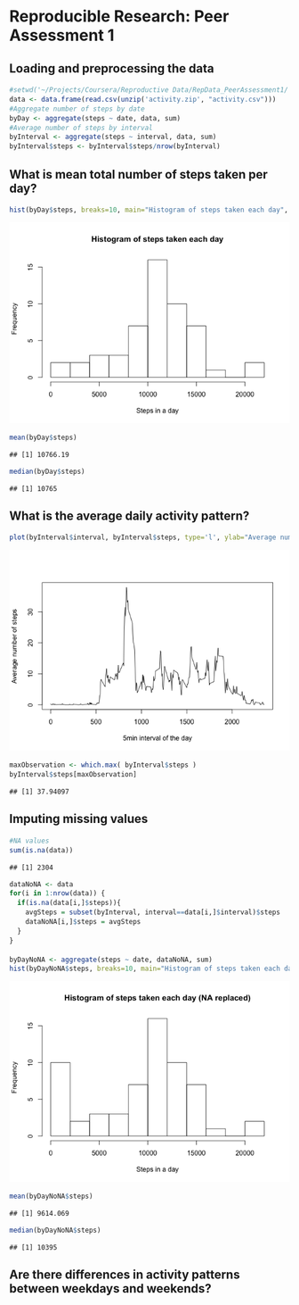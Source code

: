 # Reproducible Research: Peer Assessment 1


## Loading and preprocessing the data

```r
#setwd('~/Projects/Coursera/Reproductive Data/RepData_PeerAssessment1/')
data <- data.frame(read.csv(unzip('activity.zip', "activity.csv")))
#Aggregate number of steps by date
byDay <- aggregate(steps ~ date, data, sum)
#Average number of steps by interval
byInterval <- aggregate(steps ~ interval, data, sum)
byInterval$steps <- byInterval$steps/nrow(byInterval)
```


## What is mean total number of steps taken per day?

```r
hist(byDay$steps, breaks=10, main="Histogram of steps taken each day", xlab="Steps in a day")
```

![](PA1_template_files/figure-html/unnamed-chunk-2-1.png) 

```r
mean(byDay$steps)
```

```
## [1] 10766.19
```

```r
median(byDay$steps)
```

```
## [1] 10765
```

## What is the average daily activity pattern?

```r
plot(byInterval$interval, byInterval$steps, type='l', ylab="Average number of steps", xlab="5min interval of the day")
```

![](PA1_template_files/figure-html/unnamed-chunk-3-1.png) 

```r
maxObservation <- which.max( byInterval$steps )
byInterval$steps[maxObservation]
```

```
## [1] 37.94097
```


## Imputing missing values

```r
#NA values
sum(is.na(data))
```

```
## [1] 2304
```

```r
dataNoNA <- data
for(i in 1:nrow(data)) {
  if(is.na(data[i,]$steps)){
    avgSteps = subset(byInterval, interval==data[i,]$interval)$steps
    dataNoNA[i,]$steps = avgSteps
  }
} 

byDayNoNA <- aggregate(steps ~ date, dataNoNA, sum)
hist(byDayNoNA$steps, breaks=10, main="Histogram of steps taken each day (NA replaced)", xlab="Steps in a day")
```

![](PA1_template_files/figure-html/unnamed-chunk-4-1.png) 

```r
mean(byDayNoNA$steps)
```

```
## [1] 9614.069
```

```r
median(byDayNoNA$steps)
```

```
## [1] 10395
```


## Are there differences in activity patterns between weekdays and weekends?
